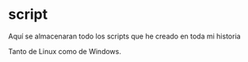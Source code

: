 # script
Aquí se almacenaran todo los scripts que he creado en toda mi historia

Tanto de Linux como de Windows.
